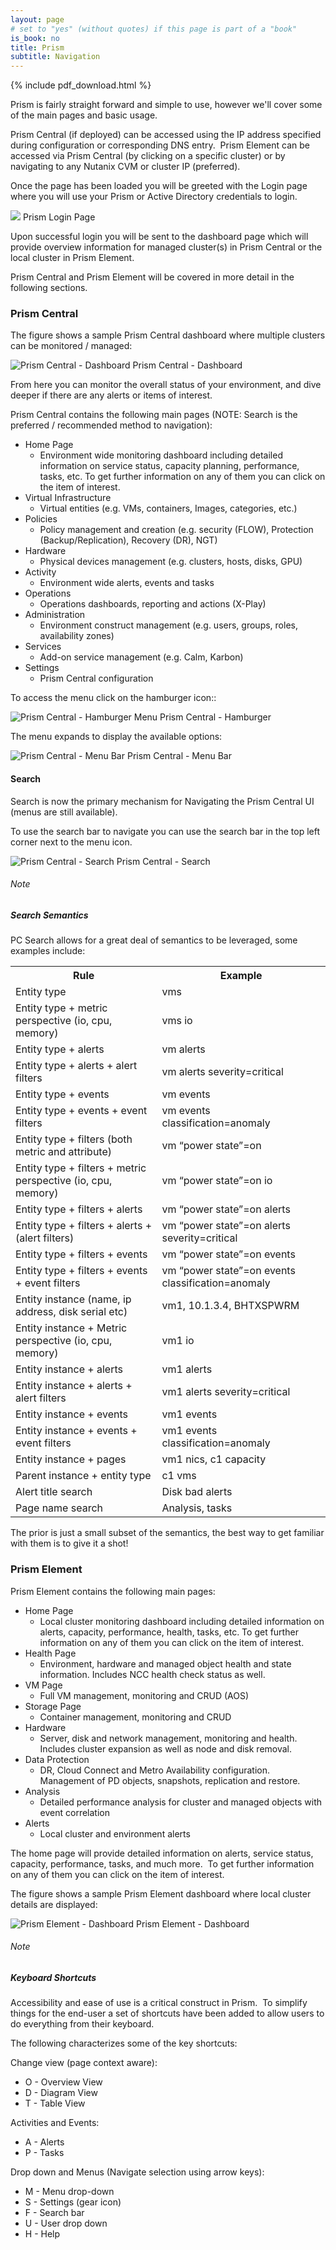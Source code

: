 ```yaml
---
layout: page
# set to "yes" (without quotes) if this page is part of a "book"
is_book: no
title: Prism
subtitle: Navigation
---
```


{% include pdf_download.html %}

Prism is fairly straight forward and simple to use, however we'll cover some of the main pages and basic usage.

Prism Central (if deployed) can be accessed using the IP address specified during configuration or corresponding DNS entry.  Prism Element can be accessed via Prism Central (by clicking on a specific cluster) or by navigating to any Nutanix CVM or cluster IP (preferred).

Once the page has been loaded you will be greeted with the Login page where you will use your Prism or Active Directory credentials to login.

![](imagesv2/Prism/prism_login.png)
Prism Login Page

Upon successful login you will be sent to the dashboard page which will provide overview information for managed cluster(s) in Prism Central or the local cluster in Prism Element.

Prism Central and Prism Element will be covered in more detail in the following sections.

### Prism Central

The figure shows a sample Prism Central dashboard where multiple clusters can be monitored / managed:

![Prism Central - Dashboard](imagesv2/Prism/pc_dashboard.png)
Prism Central - Dashboard

From here you can monitor the overall status of your environment, and dive deeper if there are any alerts or items of interest.

Prism Central contains the following main pages (NOTE: Search is the preferred / recommended method to navigation):

* Home Page
	+ Environment wide monitoring dashboard including detailed information on service status, capacity planning, performance, tasks, etc. To get further information on any of them you can click on the item of interest.
* Virtual Infrastructure
	+ Virtual entities (e.g. VMs, containers, Images, categories, etc.)
* Policies
	+ Policy management and creation (e.g. security (FLOW), Protection (Backup/Replication), Recovery (DR), NGT)
* Hardware
	+ Physical devices management (e.g. clusters, hosts, disks, GPU)
* Activity
	+ Environment wide alerts, events and tasks
* Operations
	+ Operations dashboards, reporting and actions (X-Play)
* Administration
	+ Environment construct management (e.g. users, groups, roles, availability zones)
* Services
	+ Add-on service management (e.g. Calm, Karbon)
* Settings
	+ Prism Central configuration

To access the menu click on the hamburger icon::

![Prism Central - Hamburger Menu](imagesv2/Prism/pc_hamburger.png)
Prism Central - Hamburger

The menu expands to display the available options:

![Prism Central - Menu Bar](imagesv2/Prism/pc_menubar.png)
Prism Central - Menu Bar

#### Search

Search is now the primary mechanism for Navigating the Prism Central UI (menus are still available).

To use the search bar to navigate you can use the search bar in the top left corner next to the menu icon.

![Prism Central - Search](imagesv2/Prism/pc_search.png)
Prism Central - Search

<div data-type="note" class="note"><h6>Note</h6>
<h5>Search Semantics</h5>

<p>PC Search allows for a great deal of semantics to be leveraged, some examples include:</p>

<!--TODO: Fix table formatting -->

<table>
  <tr>
    <th>Rule</th>
    <th>Example</th>
  </tr>
  <tr>
    <td>Entity type</td>
    <td>vms</td>
  </tr>
  <tr>
    <td>Entity type + metric perspective (io, cpu, memory)</td>
    <td>vms io</td>
  </tr>
  <tr>
    <td>Entity type + alerts</td>
    <td>vm alerts</td>
  </tr>
  <tr>
    <td>Entity type + alerts + alert filters</td>
    <td>vm alerts severity=critical</td>
  </tr>
  <tr>
    <td>Entity type + events</td>
    <td>vm events</td>
  </tr>
  <tr>
    <td>Entity type + events + event filters</td>
    <td>vm events classification=anomaly</td>
  </tr>
  <tr>
    <td>Entity type + filters (both metric and attribute)</td>
    <td>vm “power state”=on</td>
  </tr>
  <tr>
    <td>Entity type + filters + metric perspective (io, cpu, memory)</td>
    <td>vm “power state”=on io</td>
  </tr>
  <tr>
    <td>Entity type + filters + alerts</td>
    <td>vm “power state”=on alerts</td>
  </tr>
  <tr>
    <td>Entity type + filters + alerts  + (alert filters)</td>
    <td>vm “power state”=on alerts severity=critical</td>
  </tr>
  <tr>
    <td>Entity type + filters + events</td>
    <td>vm “power state”=on events</td>
  </tr>
  <tr>
    <td>Entity type + filters + events + event filters</td>
    <td>vm “power state”=on events classification=anomaly</td>
  </tr>
  <tr>
    <td>Entity instance (name, ip address, disk serial etc)</td>
    <td>vm1, 10.1.3.4, BHTXSPWRM</td>
  </tr>
  <tr>
    <td>Entity instance + Metric perspective (io, cpu, memory)</td>
    <td>vm1 io</td>
  </tr>
  <tr>
    <td>Entity instance + alerts</td>
    <td>vm1 alerts</td>
  </tr>
  <tr>
    <td>Entity instance + alerts + alert filters</td>
    <td>vm1 alerts severity=critical</td>
  </tr>
  <tr>
    <td>Entity instance + events</td>
    <td>vm1 events</td>
  </tr>
  <tr>
    <td>Entity instance + events + event filters</td>
    <td>vm1 events classification=anomaly</td>
  </tr>
  <tr>
    <td>Entity instance + pages</td>
    <td>vm1 nics, c1 capacity</td>
  </tr>
  <tr>
    <td>Parent instance + entity type</td>
    <td>c1 vms</td>
  </tr>
  <tr>
    <td>Alert title search</td>
    <td>Disk bad alerts</td>
  </tr>
  <tr>
    <td>Page name search</td>
    <td>Analysis, tasks</td>
  </tr>
</table>

<p>The prior is just a small subset of the semantics, the best way to get familiar with them is to give it a shot!</p>

</div>

### Prism Element

Prism Element contains the following main pages:

* Home Page
	+ Local cluster monitoring dashboard including detailed information on alerts, capacity, performance, health, tasks, etc. To get further information on any of them you can click on the item of interest.
* Health Page
	+ Environment, hardware and managed object health and state information. Includes NCC health check status as well.
* VM Page
	+ Full VM management, monitoring and CRUD (AOS)
* Storage Page
	+ Container management, monitoring and CRUD
* Hardware
	+ Server, disk and network management, monitoring and health. Includes cluster expansion as well as node and disk removal.
* Data Protection
	+ DR, Cloud Connect and Metro Availability configuration. Management of PD objects, snapshots, replication and restore.
* Analysis
	+ Detailed performance analysis for cluster and managed objects with event correlation
* Alerts
	+ Local cluster and environment alerts

The home page will provide detailed information on alerts, service status, capacity, performance, tasks, and much more.  To get further information on any of them you can click on the item of interest.

The figure shows a sample Prism Element dashboard where local cluster details are displayed:

![Prism Element - Dashboard](imagesv2/Prism/PE_dashboard.png)
Prism Element - Dashboard

<div data-type="note" class="note" id="keyboard-shortcuts-53i0FXfDS9"><h6>Note</h6>
<h5>Keyboard Shortcuts</h5>

<p>Accessibility and ease of use is a critical construct in Prism. &nbsp;To simplify things for the end-user a set of shortcuts have been added to allow users to do everything from their keyboard.</p>

<p>The following characterizes some of the key shortcuts:</p>

<p>Change view (page context aware):</p>

<ul>
	<li>O - Overview View</li>
	<li>D - Diagram View</li>
	<li>T - Table View</li>
</ul>

<p>Activities and Events:</p>

<ul>
	<li>A - Alerts</li>
	<li>P - Tasks</li>
</ul>

<p>Drop down and Menus (Navigate selection using arrow keys):</p>

<ul>
	<li>M - Menu drop-down</li>
	<li>S - Settings (gear icon)</li>
	<li>F - Search bar</li>
	<li>U - User drop down</li>
	<li>H - Help</li>
</ul>
</div>
